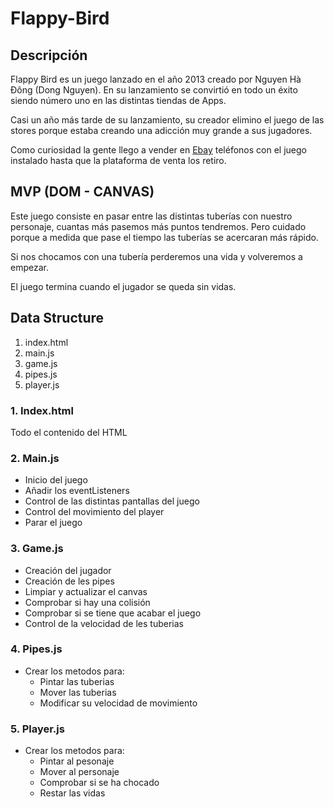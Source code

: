 # Flappy-Bird

## Descripción

Flappy Bird es un juego lanzado en el año 2013 creado por Nguyen Hà Đông (Dong Nguyen). En su lanzamiento se convirtió en todo un éxito siendo número uno en las distintas tiendas de Apps. 

Casi un año más tarde de su lanzamiento, su creador elimino el juego de las stores porque estaba creando una adicción muy grande a sus jugadores.

Como curiosidad la gente llego a vender en [Ebay](https://www.europapress.es/portaltic/gadgets/noticia-ebay-cancela-subastas-iphones-flappy-bird-instalado-20140211122008.html) teléfonos con el juego instalado hasta que la plataforma de venta los retiro.

## MVP (DOM - CANVAS)

Este juego consiste en pasar entre las distintas tuberías con nuestro personaje, cuantas más pasemos más puntos tendremos. Pero cuidado porque a medida que pase el tiempo las tuberías se acercaran más rápido.

Si nos chocamos con una tubería perderemos una vida y volveremos a empezar.

El juego termina cuando el jugador se queda sin vidas.

## Data Structure

1. index.html
2. main.js
3. game.js
4. pipes.js
5. player.js

### 1. Index.html

Todo el contenido del HTML

### 2. Main.js

- Inicio del juego
- Añadir los eventListeners
- Control de las distintas pantallas del juego
- Control del movimiento del player
- Parar el juego

### 3. Game.js

- Creación del jugador
- Creación de les pipes
- Limpiar y actualizar el canvas
- Comprobar si hay una colisión
- Comprobar si se tiene que acabar el juego
- Control de la velocidad de les tuberias

### 4. Pipes.js

- Crear los metodos para:
    - Pintar las tuberias
    - Mover las tuberias
    - Modificar su velocidad de movimiento

### 5. Player.js

- Crear los metodos para:
    - Pintar al pesonaje
    - Mover al personaje
    - Comprobar si se ha chocado
    - Restar las vidas

